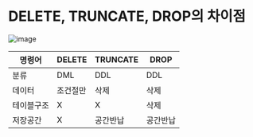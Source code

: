 # DELETE, TRUNCATE, DROP의 차이점


![image](https://user-images.githubusercontent.com/77392444/118064200-88d50580-b3d5-11eb-9b9c-fd3f1e38f46c.png)


|명령어    |DELETE  |TRUNCATE|DROP|
|----------|-------|--------|----|
|분류      |DML    |DDL     |DDL | 
|데이터    |조건절만|삭제    |삭제|
|테이블구조| X      |X       |삭제|
|저장공간  | X      |공간반납|공간반납|


## 
